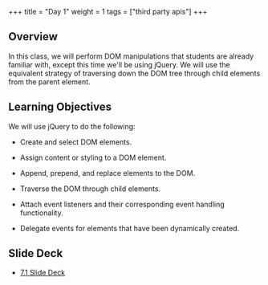 +++
title = "Day 1"
weight = 1
tags = ["third party apis"] 
+++

## Overview

In this class, we will perform DOM manipulations that students are already familiar with, except this time we'll be using jQuery. We will use the equivalent strategy of traversing down the DOM tree through child elements from the parent element.

## Learning Objectives

We will use jQuery to do the following:

* Create and select DOM elements.

* Assign content or styling to a DOM element.

* Append, prepend, and replace elements to the DOM.

* Traverse the DOM through child elements.

* Attach event listeners and their corresponding event handling functionality.

* Delegate events for elements that have been dynamically created.

## Slide Deck

* [7.1 Slide Deck](https://docs.google.com/presentation/d/1_aEglQPQkHLSku6ZfXtHQckXeR3O0elA13MnFknD70Y/edit?usp=sharing)
